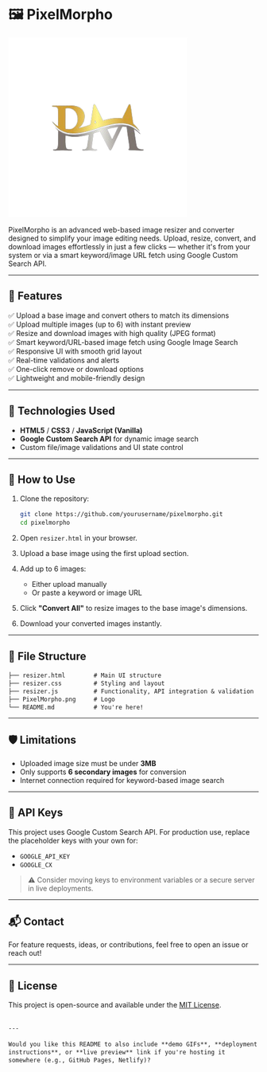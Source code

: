 # 🖼️ PixelMorpho

![PixelMorpho Logo](PixelMorpho.png)

PixelMorpho is an advanced web-based image resizer and converter designed to simplify your image editing needs. Upload, resize, convert, and download images effortlessly in just a few clicks — whether it's from your system or via a smart keyword/image URL fetch using Google Custom Search API.

---

## 🌟 Features

✅ Upload a base image and convert others to match its dimensions  
✅ Upload multiple images (up to 6) with instant preview  
✅ Resize and download images with high quality (JPEG format)  
✅ Smart keyword/URL-based image fetch using Google Image Search  
✅ Responsive UI with smooth grid layout  
✅ Real-time validations and alerts  
✅ One-click remove or download options  
✅ Lightweight and mobile-friendly design

---

## 🧠 Technologies Used

- **HTML5** / **CSS3** / **JavaScript (Vanilla)**
- **Google Custom Search API** for dynamic image search
- Custom file/image validations and UI state control

---

## 🚀 How to Use

1. Clone the repository:
   ```bash
   git clone https://github.com/yourusername/pixelmorpho.git
   cd pixelmorpho
   ```

2. Open `resizer.html` in your browser.

3. Upload a base image using the first upload section.

4. Add up to 6 images:
   - Either upload manually
   - Or paste a keyword or image URL

5. Click **"Convert All"** to resize images to the base image's dimensions.

6. Download your converted images instantly.

---

## 📂 File Structure

```
├── resizer.html        # Main UI structure
├── resizer.css         # Styling and layout
├── resizer.js          # Functionality, API integration & validation
├── PixelMorpho.png     # Logo
└── README.md           # You're here!
```

---

## 🛡️ Limitations

- Uploaded image size must be under **3MB**
- Only supports **6 secondary images** for conversion
- Internet connection required for keyword-based image search

---

## 🔐 API Keys

This project uses Google Custom Search API. For production use, replace the placeholder keys with your own for:
- `GOOGLE_API_KEY`
- `GOOGLE_CX`

> ⚠️ Consider moving keys to environment variables or a secure server in live deployments.

---


## 📬 Contact

For feature requests, ideas, or contributions, feel free to open an issue or reach out!


---

## 📄 License

This project is open-source and available under the [MIT License](LICENSE).
```

---

Would you like this README to also include **demo GIFs**, **deployment instructions**, or **live preview** link if you're hosting it somewhere (e.g., GitHub Pages, Netlify)?
